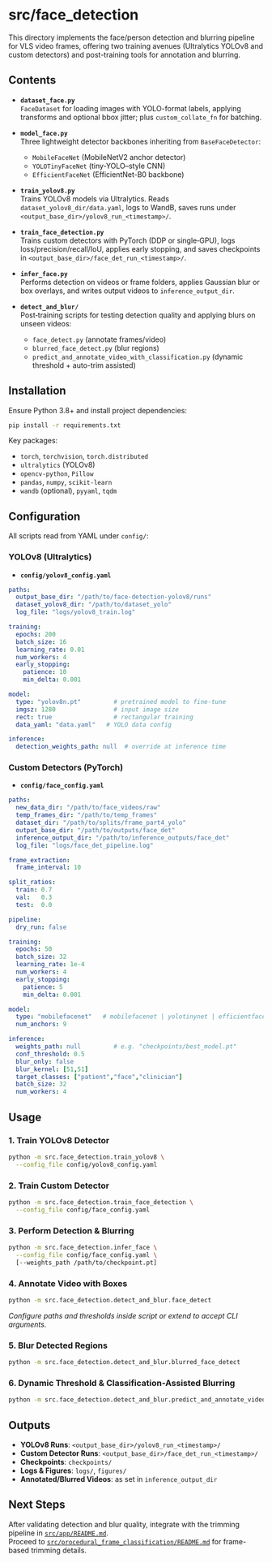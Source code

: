 # src/face_detection

This directory implements the face/person detection and blurring pipeline for VLS video frames, offering two training avenues (Ultralytics YOLOv8 and custom detectors) and post-training tools for annotation and blurring.

## Contents

- **`dataset_face.py`**  
  `FaceDataset` for loading images with YOLO-format labels, applying transforms and optional bbox jitter; plus `custom_collate_fn` for batching.

- **`model_face.py`**  
  Three lightweight detector backbones inheriting from `BaseFaceDetector`:
  - `MobileFaceNet` (MobileNetV2 anchor detector)  
  - `YOLOTinyFaceNet` (tiny-YOLO–style CNN)  
  - `EfficientFaceNet` (EfficientNet-B0 backbone)

- **`train_yolov8.py`**  
  Trains YOLOv8 models via Ultralytics. Reads `dataset_yolov8_dir/data.yaml`, logs to WandB, saves runs under
  `<output_base_dir>/yolov8_run_<timestamp>/`.

- **`train_face_detection.py`**  
  Trains custom detectors with PyTorch (DDP or single‑GPU), logs loss/precision/recall/IoU, applies early stopping, and saves checkpoints in
  `<output_base_dir>/face_det_run_<timestamp>/`.

- **`infer_face.py`**  
  Performs detection on videos or frame folders, applies Gaussian blur or box overlays, and writes output videos to `inference_output_dir`.

- **`detect_and_blur/`**  
  Post‑training scripts for testing detection quality and applying blurs on unseen videos:
  - `face_detect.py` (annotate frames/video)
  - `blurred_face_detect.py` (blur regions)
  - `predict_and_annotate_video_with_classification.py` (dynamic threshold + auto-trim assisted)

## Installation

Ensure Python 3.8+ and install project dependencies:
```bash
pip install -r requirements.txt
```
Key packages:
- `torch`, `torchvision`, `torch.distributed`
- `ultralytics` (YOLOv8)
- `opencv-python`, `Pillow`
- `pandas`, `numpy`, `scikit-learn`
- `wandb` (optional), `pyyaml`, `tqdm`

## Configuration

All scripts read from YAML under `config/`:

### YOLOv8 (Ultralytics)
- **`config/yolov8_config.yaml`**
```yaml
paths:
  output_base_dir: "/path/to/face-detection-yolov8/runs"
  dataset_yolov8_dir: "/path/to/dataset_yolo"
  log_file: "logs/yolov8_train.log"

training:
  epochs: 200
  batch_size: 16
  learning_rate: 0.01
  num_workers: 4
  early_stopping:
    patience: 10
    min_delta: 0.001

model:
  type: "yolov8n.pt"         # pretrained model to fine-tune
  imgsz: 1280                # input image size
  rect: true                 # rectangular training
  data_yaml: "data.yaml"   # YOLO data config

inference:
  detection_weights_path: null  # override at inference time
```  

### Custom Detectors (PyTorch)
- **`config/face_config.yaml`**
```yaml
paths:
  new_data_dir: "/path/to/face_videos/raw"
  temp_frames_dir: "/path/to/temp_frames"
  dataset_dir: "/path/to/splits/frame_part4_yolo"
  output_base_dir: "/path/to/outputs/face_det"
  inference_output_dir: "/path/to/inference_outputs/face_det"
  log_file: "logs/face_det_pipeline.log"

frame_extraction:
  frame_interval: 10

split_ratios:
  train: 0.7
  val:   0.3
  test:  0.0

pipeline:
  dry_run: false

training:
  epochs: 50
  batch_size: 32
  learning_rate: 1e-4
  num_workers: 4
  early_stopping:
    patience: 5
    min_delta: 0.001

model:
  type: "mobilefacenet"   # mobilefacenet | yolotinynet | efficientfacenet
  num_anchors: 9

inference:
  weights_path: null         # e.g. "checkpoints/best_model.pt"
  conf_threshold: 0.5
  blur_only: false
  blur_kernel: [51,51]
  target_classes: ["patient","face","clinician"]
  batch_size: 32
  num_workers: 4
```

## Usage

### 1. Train YOLOv8 Detector
```bash
python -m src.face_detection.train_yolov8 \
  --config_file config/yolov8_config.yaml
```

### 2. Train Custom Detector
```bash
python -m src.face_detection.train_face_detection \
  --config_file config/face_config.yaml
```

### 3. Perform Detection & Blurring
```bash
python -m src.face_detection.infer_face \
  --config_file config/face_config.yaml \
  [--weights_path /path/to/checkpoint.pt]
```

### 4. Annotate Video with Boxes
```bash
python -m src.face_detection.detect_and_blur.face_detect
```
*Configure paths and thresholds inside script or extend to accept CLI arguments.*

### 5. Blur Detected Regions
```bash
python -m src.face_detection.detect_and_blur.blurred_face_detect
```

### 6. Dynamic Threshold & Classification-Assisted Blurring
```bash
python -m src.face_detection.detect_and_blur.predict_and_annotate_video_with_classification
```

## Outputs

- **YOLOv8 Runs**: `<output_base_dir>/yolov8_run_<timestamp>/`
- **Custom Detector Runs**: `<output_base_dir>/face_det_run_<timestamp>/`
- **Checkpoints**: `checkpoints/`
- **Logs & Figures**: `logs/`, `figures/`
- **Annotated/Blurred Videos**: as set in `inference_output_dir`

## Next Steps

After validating detection and blur quality, integrate with the trimming pipeline in [`src/app/README.md`](../app/README.md).  
Proceed to [`src/procedural_frame_classification/README.md`](../procedural_frame_classification/README.md) for frame-based trimming details.

